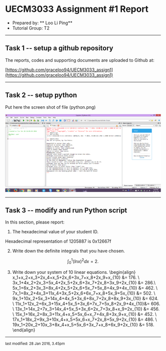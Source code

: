 UECM3033 Assignment #1 Report
========================================================

- Prepared by: ** Loo Li Ping**
- Tutorial Group: T2

--------------------------------------------------------

## Task 1 -- setup a github repository

The reports, codes and supporting documents are uploaded to Github at: 

[https://github.com/graceloo94/UECM3033_assign1](https://github.com/graceloo94/UECM3033_assign1)


---------------------------------------------------------

## Task 2 -- setup python

Put here the screen shot of file (python.png)

![python.png](python.png)


------------------------------------------------------------

## Task 3 -- modify and run Python script

In this section, please report:

1. The hexadecimal value of your student ID.

Hexadecimal representation of 1205887 is 0x12667f

2. Write down the definite integrals that you have chosen.

$$\int_0^{1} {(ln{x})^2}dx = {2}.$$

3. Write down your system of 10 linear equations.
\begin{align}  x_1+x_2+x_3+2x_4+x_5+2x_6+3x_7+x_8+2x_9+x_{10} &= 176. \\
3x_1+4x_2+2x_3+5x_4+2x_5+2x_6+3x_7+2x_8+3x_9+2x_{10} &= 286.\\
5x_1+6x_2+3x_3+8x_4+2x_5+2x_6+5x_7+5x_8+4x_9+4x_{10} &= 462. \\
7x_1+8x_2+4x_3+11x_4+3x_5+2x_6+6x_7+x_8+5x_9+5x_{10} &= 502. \\
9x_1+10x_2+5x_3+14x_4+4x_5+3x_6+8x_7+2x_8+8x_9+3x_{10} &= 624. \\
11x_1+12x_2+6x_3+15x_4+5x_5+3x_6+7x_7+5x_8+2x_9+4x_{10}&= 606. \\
13x_1+14x_2+7x_3+14x_4+5x_5+3x_6+2x_7+3x_8+x_9+2x_{10} &= 456. \\
15x_1+16x_2+8x_3+11x_4+x_5+5x_6+x_7+4x_8+3x_9+x_{10} &= 452. \\
17x_1+18x_2+9x_3+10x_4+x_5+5x_6+x_7+2x_8+5x_9+2x_{10} &= 486. \\
19x_1+20x_2+10x_3+8x_4+x_5+5x_6+3x_7+x_8+6x_9+2x_{10} &= 518. \end{align}


-----------------------------------

<sup>last modified: 28 Jan 2016, 3.45pm </sup>
